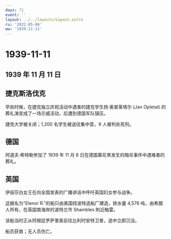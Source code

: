 ```yaml
---
days: 71
event: ''
layout: ../../layouts/Layout.astro
ru: '2022-05-06'
ww: '1939-11-11'
---
```


# 1939-11-11

## 1939 年 11 月 11 日

## 捷克斯洛伐克

早些时候，在捷克独立庆祝活动中遇害的捷克学生扬·奥普莱塔尔 (Jan Opletal)
的葬礼演变成了一场示威活动，后遭到德国军队镇压。

捷克大学被关闭；1,200 名学生被送往集中营，9 人被判处死刑。

## 德国

阿道夫·希特勒参加了 1939 年 11 月 8
日在德国慕尼黑发生的暗杀事件中遇难者的葬礼。

## 英国

伊丽莎白女王在向全国发表的广播讲话中呼吁英国妇女参与战争。

这艘名为"Elenor R."的船只由美国纽波特造船厂建造，排水量 4,576
吨，由希腊人所有，在英国南海岸的波特兰市 Shambles 附近触雷。

该船当时正从阿根廷罗萨里奥前往比利时安特卫普，途中立即沉没。

船员获救；无人员伤亡。
